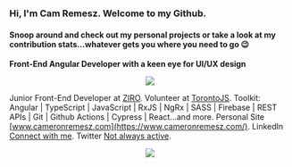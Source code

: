 ### Hi, I'm Cam Remesz. Welcome to my Github.

#### Snoop around and check out my personal projects or take a look at my contribution stats...whatever gets you where you need to go :wink:

**Front-End Angular Developer with a keen eye for UI/UX design**
<p align="center">
   <img src="https://skillicons.dev/icons?i=angular,ts" />
</p>

Junior Front-End Developer at [ZIRO](https://github.com/Stack8). 
Volunteer at [TorontoJS](https://github.com/torontojs/torontojs.com). 
Toolkit:  Angular | TypeScript | JavaScript | RxJS | NgRx | SASS | Firebase | REST APIs | Git | Github Actions | Cypress | React...and more. 
Personal Site [www.cameronremesz.com](https://www.cameronremesz.com/). 
LinkedIn [Connect with me](https://www.linkedin.com/in/cameron-remesz/). 
Twitter [Not always active](https://twitter.com/lowkeycoding). 

<p align="center">
    <img src="https://metrics.lecoq.io/lowkeycode?template=classic&isocalendar=1&languages=1&base=header%2C%20activity%2C%20community%2C%20repositories%2C%20metadata&base.indepth=false&base.hireable=false&base.skip=false&isocalendar=false&isocalendar.duration=half-year&languages=false&languages.limit=8&languages.threshold=0%25&languages.other=false&languages.colors=github&languages.sections=most-used&languages.indepth=false&languages.analysis.timeout=15&languages.analysis.timeout.repositories=7.5&languages.categories=markup%2C%20programming&languages.recent.categories=markup%2C%20programming&languages.recent.load=300&languages.recent.days=14&config.timezone=America%2FToronto" />
</p>


